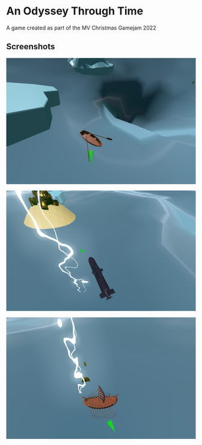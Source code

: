 # An Odyssey Through Time

A game created as part of the MV Christmas Gamejam 2022

## Screenshots

![](./media/boat-maelstrom.png)

![](./media/submarine-island.png)

![](./media/viking-lightning.png)

